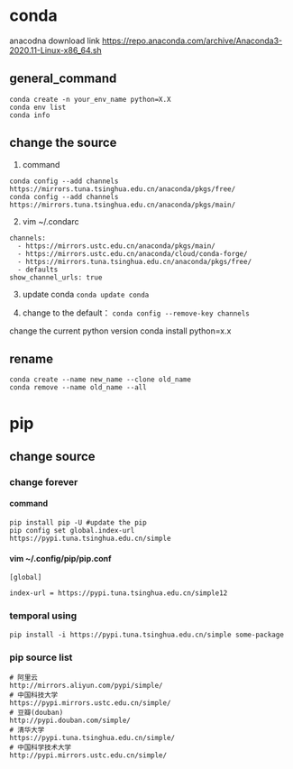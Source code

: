 # conda

anacodna download link
https://repo.anaconda.com/archive/Anaconda3-2020.11-Linux-x86_64.sh

## general_command 
```
conda create -n your_env_name python=X.X
conda env list
conda info
```
## change the source 
1. command
```
conda config --add channels https://mirrors.tuna.tsinghua.edu.cn/anaconda/pkgs/free/
conda config --add channels https://mirrors.tuna.tsinghua.edu.cn/anaconda/pkgs/main/
```
2. vim ~/.condarc
```
channels:
  - https://mirrors.ustc.edu.cn/anaconda/pkgs/main/
  - https://mirrors.ustc.edu.cn/anaconda/cloud/conda-forge/
  - https://mirrors.tuna.tsinghua.edu.cn/anaconda/pkgs/free/
  - defaults
show_channel_urls: true
```

3. update conda 
```conda update conda ```


4. change to the default：
```conda config --remove-key channels```

change the current python version
conda install python=x.x

## rename
```
conda create --name new_name --clone old_name
conda remove --name old_name --all
```

# pip
## change source

### change forever
#### command
```
pip install pip -U #update the pip
pip config set global.index-url https://pypi.tuna.tsinghua.edu.cn/simple
```
#### vim ~/.config/pip/pip.conf
```
[global]

index-url = https://pypi.tuna.tsinghua.edu.cn/simple12
```
### temporal using
```
pip install -i https://pypi.tuna.tsinghua.edu.cn/simple some-package
```

### pip source list
```
# 阿里云 
http://mirrors.aliyun.com/pypi/simple/
# 中国科技大学 
https://pypi.mirrors.ustc.edu.cn/simple/
# 豆瓣(douban) 
http://pypi.douban.com/simple/
# 清华大学 
https://pypi.tuna.tsinghua.edu.cn/simple/
# 中国科学技术大学 
http://pypi.mirrors.ustc.edu.cn/simple/
```

